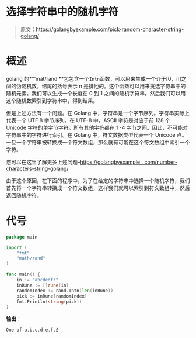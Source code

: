 # 选择字符串中的随机字符

> 原文：<https://golangbyexample.com/pick-random-character-string-golang/>

# **概述**

golang 的**‘mat/rand’**包包含一个`Intn`函数，可以用来生成一个介于[0，n]之间的伪随机数。结尾的括号表示 n 是排他的。这个函数可以用来挑选字符串中的随机元素。我们可以生成一个长度在 0 到 1 之间的随机字符串。然后我们可以用这个随机数索引到字符串中，得到结果。

但是上述方法有一个问题。在 Golang 中，字符串是一个字节序列。字符串实际上代表一个 UTF 8 字节序列。在 UTF-8 中，ASCII 字符是对应于前 128 个 Unicode 字符的单字节字符。所有其他字符都在 1 -4 字节之间。因此，不可能对字符串中的字符进行索引。在 Golang 中，符文数据类型代表一个 Unicode 点。一旦一个字符串被转换成一个符文数组，那么就有可能在这个符文数组中索引一个字符。

您可以在这里了解更多上述问题–[https://golangbyexample . com/number-characters-string-golang/](https://golangbyexample.com/number-characters-string-golang/)

由于这个原因，在下面的程序中，为了在给定的字符串中选择一个随机字符，我们首先将一个字符串转换成一个符文数组，这样我们就可以索引到符文数组中，然后返回随机字符。

# **代号**

```go
package main

import (
    "fmt"
    "math/rand"
)

func main() {
    in := "abcdedf£"
    inRune := []rune(in)
    randomIndex := rand.Intn(len(inRune))
    pick := inRune[randomIndex]
    fmt.Println(string(pick))
}
```

**输出**：

```go
One of a,b,c,d,e,f,£
```
